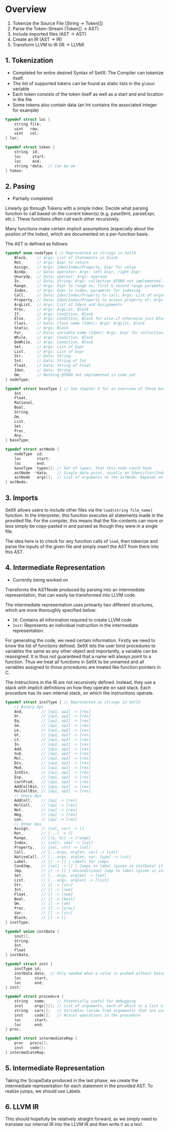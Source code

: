 # Overview

1. Tokenize the Source File (String -> Token[])
2. Parse the Token-Stream (Token[] -> AST)
3. Include imported files (AST -> AST)
4. Create an IR (AST -> IR)
5. Transform LLVM to IR (IR -> LLVM)

## 1. Tokenization

-   Completed for entire desired Syntax of SetlX: The Compiler can tokenize itself.
-   The list of supported tokens can be found as static lists in the `global` variable
-   Each token consists of the token itself as well as a start and end location in the file
-   Some tokens also contain data (an Int contains the associated integer for example)

```c
typedef struct loc {
	string file;
	uint   row;
	uint   col;
} loc;

typedef struct token {
	string  id;
	loc     start;
	loc     end;
	string *data;  // Can be om
} token;
```

## 2. Pasing

-   Partially completed

Linearly go through Tokens with a simple index. Decide what parsing function to call based on the current token(s) (e.g. paseStmt, parseExpr, etc.). These functions often call each other recursively.

Many functions make certain implicit assumptions (especially about the positon of the index), which are documented on a per-function basis.

The AST is defined as follows:

```c
typedef enum nodeType { // Represented as strings in SetlX
	Block,    // Args: List of Statements in block
	Ret,      // Args: Expr to return
	Assign,   // Args: Iden/Index/Property, Expr for value
	BinOp,    // Data: operator; Args: left Expr, right Expr
	UnaryOp,  // Data: operaor; Args: operand
	In,       // Data: String; Args: collection @TODO not implemented in code yet
	Range,    // Args: Expr to range on, first & second range parameter (each could be om) @Note: Both can't be om, as SetlX doesn't accept that @Note: If the parameter is om, it can be subsituted without semantic change: for the first with 1, for the second with #(expr)
	Index,    // Args: Expr to index, parameter for indexing
	Call,     // Data: Iden/Index/Property to call; Args: List of arguments
	Property, // Data: Iden/Index/Property to access property of; Args: Iden of property to access
	ArgList,  // Args: List of Idens and Assignments
	Proc,     // Args: ArgList, Block
	If,       // Args: Condition, Block
	Else,     // Args: Condition, Block for else-if otherwise just Block
	Class,    // Data: Class name (Iden); Args: ArgList, Block
	Static,   // Args: Block
	For,      // Data: variable name (Iden); Args: Expr for collection, Block
	While,    // Args: Condition, Block
	DoWhile,  // Args: Condition, Block
	Set,      // Args: List of Expr
	List,     // Args: List of Expr
	Str,      // Data: String
	Int,      // Data: String of Int
	Float,    // Data: String of Float
	Iden,	  // Data: String
	Om;       // Nothing @TODO not implemented in code yet
} nodeType;

typedef struct baseType { // See chapter 4 for an overview of these base types
	Int,
	Float,
	Rational,
	Bool,
	String,
	Om,
	List,
	Set,
	Proc,
	Any;
} baseType;

typedef struct astNode {
	nodeType  id;
	loc       start;
	loc       end;
	baseType  types{}; // Set of types, that this node could have
	astNode  *data;    // Single data point, usually an Identifier/Index/Property - can be om
	astNode   args[];  // List of arguments to the astNode. Depends on the exprType of the node (see nodeType definition above)
} astNode;
```

## 3. Imports

<!-- @Study Can included files reference variables set in including file? -->
<!-- @Study How does the interpreter handle inputs that aren't string-literals? Because for the compiler it would be easiest to only allow string-literals as arguments to load() -->
<!-- @Study Can load be overwritten? -->

SetlX allows users to include other files via the `load(string file_name)` function. In the Interpreter, this function executes all statements made in the provided file. For the compiler, this means that the file-contents can more or less simply be copy-pasted in and parsed as though they were in a single file.

The idea here is to check for any function calls of `load`, then tokenize and parse the inputs of the given file and simply insert the AST from there into this AST.

## 4. Intermediate Representation

-   Currently being worked on

Transforms the ASTNode produced by parsing into an intermediate representation, that can easily be transformed into LLVM code.

The intermediate representation uses primarily two different structures, which are more thoroughly specified below:

-   `IR`: Contains all information required to create LLVM code
-   `Inst`: Represents an individual instruction in the intermediate representation.

<!-- @Incomplete classes, objects and lambdas are ignored here still -->

For generating the code, we need certain information. Firstly we need to know the list of functions defined. SetlX lets the user bind procedures to variables the same as any other object and importantly, a variable can be reassigned. It is thus not guaranteed that a name will always point to a function. Thus we treat all functions in SetlX to be unnamed and all variables assigned to those procedures are treated like function pointers in C.

The Instructions in the IR are not recursively defined. Instead, they use a stack with implicit definitions on how they operate on said stack. Each procedure has its own internal stack, on which the instructions operate.

```c
typedef struct instType { // Represented as strings in SetlX
	// Binary Ops
	And,        // [op1, op2] -> [res]
	Or,         // [op1, op2] -> [res]
	Eq,         // [op1, op2] -> [res]
	Ge,         // [op1, op2] -> [res]
	Le,         // [op1, op2] -> [res]
	Gt,         // [op1, op2] -> [res]
	Lt,         // [op1, op2] -> [res]
	In,         // [op1, op2] -> [res]
	Add,        // [op1, op2] -> [res]
	Sub,        // [op1, op2] -> [res]
	Mul,        // [op1, op2] -> [res]
	Div,        // [op1, op2] -> [res]
	Mod,        // [op1, op2] -> [res]
	IntDiv,     // [op1, op2] -> [res]
	Exp,        // [op1, op2] -> [res]
	CartProd,   // [op1, op2] -> [res]
	AddCollBin, // [op1, op2] -> [res]
	MulCollBin, // [op1, op2] -> [res]
	// Unary Ops
	AddColl,    // [op] -> [res]
	MulColl,    // [op] -> [res]
	Not,        // [op] -> [res]
	Neg,        // [op] -> [res]
	Len,        // [op] -> [res]
	// Other Ops
	Assign,     // [val, var] -> []
	Ret,        // [...] -> []
	Range,      // [lo, hi] -> [range]
	Index,      // [coll, idx] -> [val]
	Property,   // [val, str] -> [val]
	Call,       // [...args, arglen, var] -> [val]
	NativeCall, // [...args, arglen, var, type] -> [val]
	Label,      // [] -> [] | Labels for jumps
	CondJmp,    // [val] -> [] | Jumps to label (given in instData) if last expression computes "false"
	Jmp,        // [] -> [] | Unconditional Jump to label (given in instData)
	Set,        // [...args, arglen] -> [set]
	List,       // [...args, arglen] -> [list]
	Str,        // [] -> [str]
	Int,        // [] -> [num]
	Float,      // [] -> [num]
	Bool,		// [] -> [bool]
	Om,         // [] -> [om]
	Proc,		// [] -> [proc]
	Var;        // [] -> [str]
	Block;      // [] -> []
} instType;

typedef union instData {
	inst[],
	String,
	Int,
	Float
} instData;

typedef struct inst {
	instType id;
	instData data;  // Only needed when a value is pushed without being computable from the stack's current contents
	loc      start;
	loc      end;
} inst;

typedef struct procedure {
	string   name;     // Potentially useful for debugging
	inst     args[][]; // List of arguments, each of which is a list of 'Var' and 'Assign' insts
	string   vars[];   // Variables (aside from arguments) that are used in the function
	inst     code[];   // Actual operations in the procedure
	loc      start;
	loc      end;
} proc;

typedef struct intermediateRep {
	proc   procs[];
	inst   code[];
} intermediateRep;
```

## 5. Intermediate Representation

Taking the ScopeData produced in the last phase, we create the intermediate representation for each statement in the provided AST. To realize jumps, we should use Labels.

## 6. LLVM IR

This should hopefully be relatively straight forward, as we simply need to translate our internal IR into the LLVM IR and then write it as a text.

<!-- @Study Can we easily insert debug information into the llvm IR? It would be very nice, if we could for example tell the user the location of failure as well as a stack-trace on an error -->
